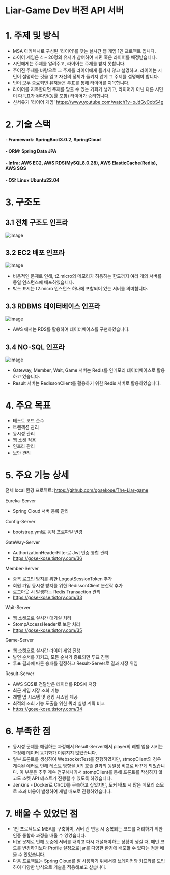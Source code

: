 Liar-Game Dev 버전 API 서버
======================

# 1. 주제 및 방식 
* MSA 아키텍처로 구성된 '라이어'를 찾는 실시간 웹 게임 1인 프로젝트 입니다. 
* 라이어 게임은 4 ~ 20명의 유저가 참여하여 시민 혹은 라이어를 배정받습니다.
* 시민에게는 주제를 알려주고, 라이어는 주제를 받지 못합니다.
* 주어진 주제를 바탕으로 그 주제를 라이어에게 들키지 않고 설명하고, 라이어는 시민이 설명하는 것을 읽고 자신의 정체가 들키지 않게 그 주제를 설명해야 합니다.
* 턴이 모두 종료되면 유저들은 투표를 통해 라이어를 지목합니다.
* 라이어를 지목한다면 주제를 맞출 수 있는 기회가 생기고, 라이어가 아닌 다른 시민이 다득표가 된다면(동률 포함) 라이어가 승리합니다.
* 신서유기 '라이어 게임' https://www.youtube.com/watch?v=oJdGyCobS4g

# 2. 기술 스택
#### - Framework: SpringBoot3.0.2, SpringCloud </br>
#### - ORM: Spring Data JPA </br>
#### - Infra: AWS EC2, AWS RDS(MySQL8.0.28), AWS ElasticCache(Redis), AWS SQS </br>
#### - OS: Linux Ubuntu22.04


# 3. 구조도
## 3.1 전체 구조도 인프라
![image](https://user-images.githubusercontent.com/88478829/229703902-6bfbfc68-c2e2-4521-8aa9-97264d1e98ac.png)

## 3.2 EC2 배포 인프라
![image](https://user-images.githubusercontent.com/88478829/229705478-5d6165f9-c21b-496f-bc04-210c0a16f5f4.png)
- 비용적인 문제로 인해, t2.micro의 메모리가 허용하는 한도까지 여러 개의 서버를 동일 인스턴스에 배포하였습니다. 
- 박스 표시는 t2.micro 인스턴스 하나에 포함되어 있는 서버를 의미합니다.

## 3.3 RDBMS 데이터베이스 인프라
![image](https://user-images.githubusercontent.com/88478829/229705548-30c05032-9ad9-4677-8d05-3e6dd0de61df.png)
- AWS 에서는 RDS를 활용하여 데이터베이스를 구현하였습니다.

## 3.4 NO-SQL 인프라
![image](https://user-images.githubusercontent.com/88478829/229705666-484faa1d-5194-424f-9bc0-486500a1d59c.png)
- Gateway, Member, Wait, Game 서버는 Redis를 인메모리 데이터베이스로 활용하고 있습니다.
- Result 서버는 RedissonClient를 활용하기 위한 Redis 서버로 활용하였습니다.

# 4. 주요 목표
- 테스트 코드 준수
- 트랜잭션 관리
- 동시성 관리
- 웹 소켓 적용
- 인프라 관리
- 보안 관리


# 5. 주요 기능 상세
전체 local 환경 프로젝트: https://github.com/gosekose/The-Liar-game

Eureka-Server
- Spring Cloud 서버 등록 관리

Config-Server
- bootstrap.yml로 동적 프로파일 변경

GateWay-Server
- AuthorizationHeaderFilter로 Jwt 인증 통합 관리
- https://gose-kose.tistory.com/36

Member-Server
- 중복 로그인 방지를 위한 LogoutSessionToken 추가
- 회원 가입 동시성 방지를 위한 RedissonClient 분산락 추가
- 로그아웃 시 발생하는 Redis Transaction 관리
- https://gose-kose.tistory.com/33

Wait-Server
- 웹 소켓으로 실시간 대기실 처리
- StompAccessHeader로 보안 처리
- https://gose-kose.tistory.com/35

Game-Server
- 웹 소켓으로 실시간 라이어 게임 진행
- 발언 순서를 지키고, 모든 순서가 종료되면 투표 진행
- 투표 결과에 따른 승패를 결정하고 Result-Server로 결과 저장 위임

Result-Server
- AWS SQS로 전달받은 데이터를 RDS에 저장
- 최근 게임 저장 조회 기능
- 레벨 업 시스템 및 랭킹 시스템 제공
- 최적의 조회 기능 도출을 위한 쿼리 실행 계획 비교
- https://gose-kose.tistory.com/34

# 6. 부족한 점
- 동시성 문제를 해결하는 과정에서 Result-Server에서 player의 레벨 업을 시키는 과정에 데이터 동기화가 이뤄지지 않았습니다.
- 일부 프론트를 생성하여 WebsocketTest를 진행하였지만, stmopClient의 경우 계속된 에러로 인해 테스트 방향을 API 호출 결과의 동일성 비교로 바꾸게 되었습니다. 이 부분은 추후 계속 연구해나가서 stompClient를 통해 프론트를 작성하지 않고도 소켓 API 테스트가 진행될 수 있도록 하겠습니다.
- Jenkins - Docker로 CI/CD를 구축하고 싶었지만, 도커 배포 시 많은 메모리 소모로 초과 비용이 발생하여 개별 배포로 진행하였습니다.

# 7. 배울 수 있었던 점
- 1인 프로젝트로 MSA를 구축하며, 서버 간 연동 시 중복되는 코드를 처리하기 위한 인증 통합화 과정을 배울 수 있었습니다.
- 비용 문제로 인해 도중에 서버를 내리고 다시 개설해야하는 상황이 생길 때, 매번 코드를 변경하기보다 Profile 설정으로 jar를 다양한 환경에 배포할 수 있다는 점을 배울 수 있었습니다.
- 다음 프로젝트는 Spring Cloud를 잘 사용하기 위해서킷 브레이커와 카프카를 도입하여 다양한 방식으로 기술을 적용해보고 싶습니다.




